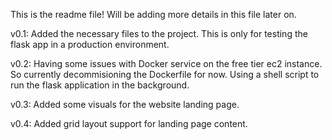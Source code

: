 This is the readme file!
Will be adding more details in this file later on.

v0.1:
Added the necessary files to the project.
This is only for testing the flask app in a production environment.

v0.2:
Having some issues with Docker service on the free tier ec2 instance. So currently decommisioning the Dockerfile for now.
Using a shell script to run the flask application in the background.

v0.3:
Added some visuals for the website landing page.

v0.4:
Added grid layout support for landing page content.